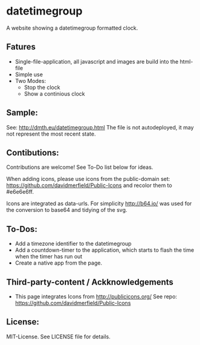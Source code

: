 # datetimegroup
 A website showing a datetimegroup formatted clock.
 
## Fatures
 * Single-file-application, all javascript and images are build into the html-file
 * Simple use
 * Two Modes:
   * Stop the clock
   * Show a continious clock

## Sample:
See: http://dmth.eu/datetimegroup.html
The file is not autodeployed, it may not represent the most recent state.

## Contibutions:
Contributions are welcome! See To-Do list below for ideas.

When adding icons, please use icons from the public-domain set: https://github.com/davidmerfield/Public-Icons and recolor them to #e6e6e6ff.

Icons are integrated as data-urls. For simplicity http://b64.io/ was used for the conversion to base64 and tidying of the svg.

## To-Dos:
 * Add a timezone identifier to the datetimegroup
 * Add a countdown-timer to the application, which starts to flash the time when the timer has run out
 * Create a native app from the page.

## Third-party-content / Ackknowledgements
 * This page integrates Icons from http://publicicons.org/
   See repo: https://github.com/davidmerfield/Public-Icons

## License:
MIT-License. See LICENSE file for details.
